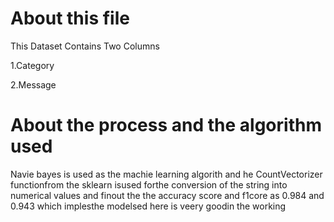 # About this file
This Dataset Contains Two Columns

1.Category

2.Message

# About the process and the algorithm used
Navie bayes is used as the machie learning algorith and he CountVectorizer functionfrom the sklearn isused forthe conversion of the string into numerical values
and finout the the accuracy score and f1core as 0.984 and 0.943 which implesthe modelsed here is veery goodin the working
